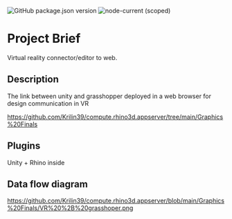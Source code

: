 ![GitHub package.json version](https://img.shields.io/github/package-json/v/mcneel/compute.rhino3d.appserver/main?label=version&style=flat-square)
![node-current (scoped)](https://img.shields.io/badge/dynamic/json?label=node&query=engines.node&url=https%3A%2F%2Fraw.githubusercontent.com%2Fmcneel%2Fcompute.rhino3d.appserver%2Fmain%2Fpackage.json&style=flat-square&color=dark-green)

# Project Brief
Virtual reality connector/editor to web.


## Description
The link between unity and grasshopper deployed in a web browser for design communication in VR

https://github.com/Krilin39/compute.rhino3d.appserver/tree/main/Graphics%20Finals

## Plugins
Unity + Rhino inside

## Data flow diagram

https://github.com/Krilin39/compute.rhino3d.appserver/blob/main/Graphics%20Finals/VR%20%2B%20grasshoper.png

